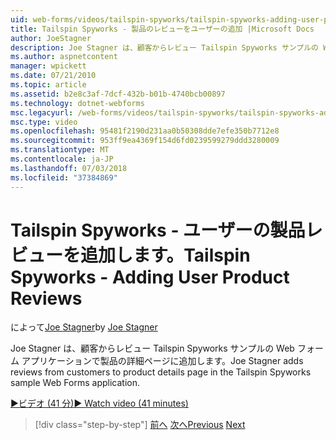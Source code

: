```yaml
---
uid: web-forms/videos/tailspin-spyworks/tailspin-spyworks-adding-user-product-reviews
title: Tailspin Spyworks - 製品のレビューをユーザーの追加 |Microsoft Docs
author: JoeStagner
description: Joe Stagner は、顧客からレビュー Tailspin Spyworks サンプルの Web フォーム アプリケーションで製品の詳細ページに追加します。
ms.author: aspnetcontent
manager: wpickett
ms.date: 07/21/2010
ms.topic: article
ms.assetid: b2e8c3af-7dcf-432b-b01b-4740bcb00897
ms.technology: dotnet-webforms
msc.legacyurl: /web-forms/videos/tailspin-spyworks/tailspin-spyworks-adding-user-product-reviews
msc.type: video
ms.openlocfilehash: 95481f2190d231aa0b50308dde7efe350b7712e8
ms.sourcegitcommit: 953ff9ea4369f154d6fd0239599279ddd3280009
ms.translationtype: MT
ms.contentlocale: ja-JP
ms.lasthandoff: 07/03/2018
ms.locfileid: "37384869"
---
```

<a name="tailspin-spyworks---adding-user-product-reviews"></a><span data-ttu-id="b76f8-103">Tailspin Spyworks - ユーザーの製品レビューを追加します。</span><span class="sxs-lookup"><span data-stu-id="b76f8-103">Tailspin Spyworks - Adding User Product Reviews</span></span>
====================
<span data-ttu-id="b76f8-104">によって[Joe Stagner](https://github.com/JoeStagner)</span><span class="sxs-lookup"><span data-stu-id="b76f8-104">by [Joe Stagner](https://github.com/JoeStagner)</span></span>

<span data-ttu-id="b76f8-105">Joe Stagner は、顧客からレビュー Tailspin Spyworks サンプルの Web フォーム アプリケーションで製品の詳細ページに追加します。</span><span class="sxs-lookup"><span data-stu-id="b76f8-105">Joe Stagner adds reviews from customers to product details page in the Tailspin Spyworks sample Web Forms application.</span></span>

[<span data-ttu-id="b76f8-106">&#9654;ビデオ (41 分)</span><span class="sxs-lookup"><span data-stu-id="b76f8-106">&#9654; Watch video (41 minutes)</span></span>](https://channel9.msdn.com/Blogs/ASP-NET-Site-Videos/tailspin-spyworks-adding-user-product-reviews)

> [!div class="step-by-step"]
> <span data-ttu-id="b76f8-107">[前へ](tailspin-spyworks-final-check-out.md)
> [次へ](tailspin-spyworks-displaying-user-reviews.md)</span><span class="sxs-lookup"><span data-stu-id="b76f8-107">[Previous](tailspin-spyworks-final-check-out.md)
[Next](tailspin-spyworks-displaying-user-reviews.md)</span></span>
